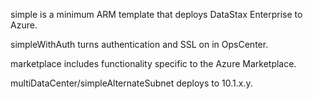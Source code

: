 simple is a minimum ARM template that deploys DataStax Enterprise to Azure.

simpleWithAuth turns authentication and SSL on in OpsCenter.

marketplace includes functionality specific to the Azure Marketplace.

multiDataCenter/simpleAlternateSubnet deploys to 10.1.x.y.

